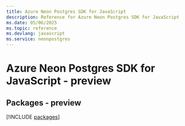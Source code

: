 ```yaml
---
title: Azure Neon Postgres SDK for JavaScript
description: Reference for Azure Neon Postgres SDK for JavaScript
ms.date: 05/06/2025
ms.topic: reference
ms.devlang: javascript
ms.service: neonpostgres
---
```

# Azure Neon Postgres SDK for JavaScript - preview
## Packages - preview
[!INCLUDE [packages](neon-postgres-index.md)]